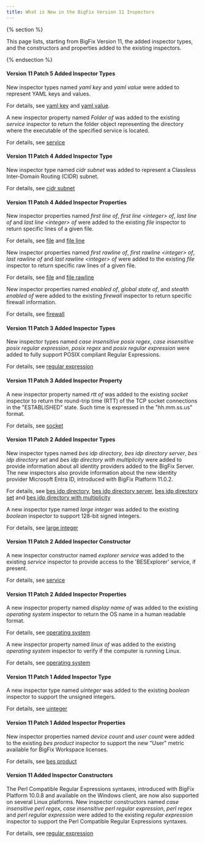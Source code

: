 ```yaml
---
title: What is New in the BigFix Version 11 Inspectors
---
```


{% section %}

This page lists, starting from BigFix Version 11, the added inspector types, and the constructors and properties added to the existing inspectors.

{% endsection %}

#### Version 11 Patch 5 Added Inspector Types

New inspector types named *yaml key* and *yaml value* were added to represent YAML keys and values.

For details, see [yaml key](https://developer.bigfix.com/relevance/reference/yaml-key.html) and [yaml value](https://developer.bigfix.com/relevance/reference/yaml-value.html).

A new inspector property named *Folder of* was added to the existing *service* inspector to return the folder object representing the directory where the executable of the specified service is located.

For details, see [service](https://developer.bigfix.com/relevance/reference/service.html)

#### Version 11 Patch 4 Added Inspector Type

New inspector type named *cidr subnet* was added to represent a Classless Inter-Domain Routing (CIDR) subnet.

For details, see [cidr subnet](https://developer.bigfix.com/relevance/reference/cidr-subnet.html)

#### Version 11 Patch 4 Added Inspector Properties

New inspector properties named *first line of*, *first line &lt;integer&gt; of*, *last line of* and *last line &lt;integer&gt; of* were added to the existing *file* inspector to return specific lines of a given file.

For details, see [file](https://developer.bigfix.com/relevance/reference/file.html) and [file line](https://developer.bigfix.com/relevance/reference/file-line.html)

New inspector properties named *first rawline of*, *first rawline &lt;integer&gt; of*, *last rawline of* and *last rawline &lt;integer&gt; of* were added to the existing *file* inspector to return specific raw lines of a given file.

For details, see [file](https://developer.bigfix.com/relevance/reference/file.html) and [file rawline](https://developer.bigfix.com/relevance/reference/file-rawline.html)

New inspector properties named *enabled of*, *global state of*, and *stealth enabled of* were added to the existing *firewall* inspector to return specific firewall information.

For details, see [firewall](https://developer.bigfix.com/relevance/reference/firewall.html)

#### Version 11 Patch 3 Added Inspector Types

New inspector types named *case insensitive posix regex*, *case insensitive posix regular expression*, *posix regex* and *posix regular expression* were added to fully support POSIX compliant Regular Expressions.

For details, see [regular expression](https://developer.bigfix.com/relevance/reference/regular-expression.html)

#### Version 11 Patch 3 Added Inspector Property

A new inspector property named *rtt of* was added to the existing *socket* inspector to return the round-trip time (RTT) of the TCP socket connections in the "ESTABLISHED" state. Such time is expressed in the "hh.mm.ss.us" format.

For details, see [socket](https://developer.bigfix.com/relevance/reference/socket.html)

#### Version 11 Patch 2 Added Inspector Types

New inspector types named *bes idp directory*, *bes idp directory server*, *bes idp directory set* and *bes idp directory with multiplicity* were added to provide information about all identity providers added to the BigFix Server. The new inspectors also provide information about the new identity provider Microsoft Entra ID, introduced with BigFix Platform 11.0.2.

For details, see [bes idp directory](https://developer.bigfix.com/relevance/reference/bes-idp-directory.html), [bes idp directory server](https://developer.bigfix.com/relevance/reference/bes-idp-directory-server.html), [bes idp directory set](https://developer.bigfix.com/relevance/reference/bes-idp-directory-set.html) and [bes idp directory with multiplicity](https://developer.bigfix.com/relevance/reference/bes-idp-directory-with-multiplicity.html)

A new inspector type named *large integer* was added to the existing *boolean* inspector to support 128-bit signed integers.

For details, see [large integer](https://developer.bigfix.com/relevance/reference/large-integer.html)

#### Version 11 Patch 2 Added Inspector Constructor

A new inspector constructor named *explorer service* was added to the existing *service* inspector to provide access to the 'BESExplorer' service, if present.

For details, see [service](https://developer.bigfix.com/relevance/reference/service.html)

#### Version 11 Patch 2 Added Inspector Properties

A new inspector property named *display name of* was added to the existing *operating system* inspector to return the OS name in a human readable format.

For details, see [operating system](https://developer.bigfix.com/relevance/reference/operating-system.html)

A new inspector property named *linux of* was added to the existing *operating system* inspector to verify if the computer is running Linux.

For details, see [operating system](https://developer.bigfix.com/relevance/reference/operating-system.html)

#### Version 11 Patch 1 Added Inspector Type

A new inspector type named *uinteger* was added to the existing *boolean* inspector to support the unsigned integers.

For details, see [uinteger](https://developer.bigfix.com/relevance/reference/uinteger.html)

#### Version 11 Patch 1 Added Inspector Properties

New inspector properties named *device count* and *user count* were added to the existing *bes product* inspector to support the new "User" metric available for BigFix Workspace licenses.

For details, see [bes product](https://developer.bigfix.com/relevance/reference/bes-product.html)

#### Version 11 Added Inspector Constructors

The Perl Compatible Regular Expressions syntaxes, introduced with BigFix Platform 10.0.8 and available on the Windows client, are now also supported on several Linux platforms.
New inspector constructors named *case insensitive perl regex*, *case insensitive perl regular expression*, *perl regex* and *perl regular expression* were added to the existing *regular expression* inspector to support the Perl Compatible Regular Expressions syntaxes.

For details, see [regular expression](https://developer.bigfix.com/relevance/reference/regular-expression.html)
